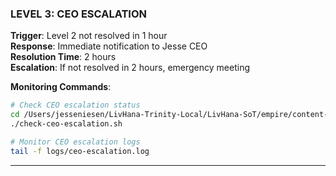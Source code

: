 ### LEVEL 3: CEO ESCALATION
**Trigger**: Level 2 not resolved in 1 hour  
**Response**: Immediate notification to Jesse CEO  
**Resolution Time**: 2 hours  
**Escalation**: If not resolved in 2 hours, emergency meeting

**Monitoring Commands**:
```bash
# Check CEO escalation status
cd /Users/jesseniesen/LivHana-Trinity-Local/LivHana-SoT/empire/content-engine
./check-ceo-escalation.sh

# Monitor CEO escalation logs
tail -f logs/ceo-escalation.log
```

---
